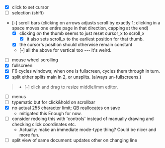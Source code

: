 * [x] click to set cursor
* [ ] selection (shift)
* [-] scroll bars (clicking on arrows adjusts scroll by exactly 1; clicking in a
      space moves one entire page in that direction, capping at the end)
  * [x] clicking *on* the thumb seems to just reset cursor_x to scroll_x
    * [x] it also sets scroll_x to the earliest position for that thumb.
  * [x] the cursor's position should otherwise remain constant
  * [-] all the above for vertical too --- it's weird.
* [ ] mouse wheel scrolling
* [x] fullscreen
* [x] F6 cycles windows; when one is fullscreen, cycles them through in turn.
* [x] split either splits main in 2, or unsplits. (always un-fullscreens.)
> * [-] click and drag to resize middle/imm editor.
* [ ] menus
* [ ] typematic but for click&hold on scrollbar
* [x] no actual 255 character limit; QB reallocates on save
  * mitigated this Enough for now.
* [ ] consider redoing this with 'controls' instead of manually drawing and
      checking click coordinates etc.
  * Actually: make an immediate mode-type thing? Could be nicer and more fun.
* [ ] split view of same document: updates other on changing line
